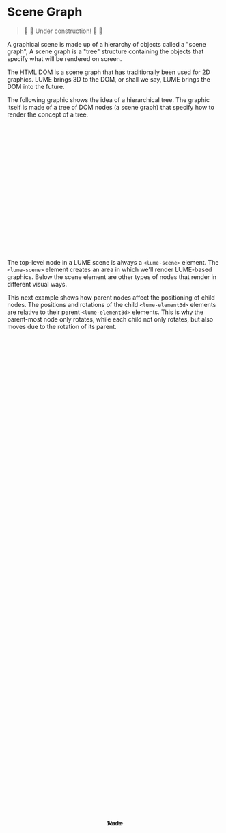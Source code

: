 # Scene Graph

> :construction: :hammer: Under construction! :hammer: :construction:

A graphical scene is made up of a hierarchy of objects called a "scene graph",
A scene graph is a "tree" structure containing the objects that specify what
will be rendered on screen.

The HTML DOM is a scene graph that has traditionally been used for 2D graphics.
LUME brings 3D to the DOM, or shall we say, LUME brings the DOM into the
future.

The following graphic shows the idea of a hierarchical tree. The graphic itself
is made of a tree of DOM nodes (a scene graph) that specify how to render the
concept of a tree.

<style>
	html,
	body {
		width: 100%;
		height: 100%;
	}

	lume-scene {
		user-select: none;
	}

	.line {
		background: black;
	}

	lume-element3d:not(.line) {
		font-family: sans-serif;
		background: skyblue;
		border-radius: 3px;
	}

	lume-element3d div {
		position: absolute;
		top: 50%;
		left: 50%;
		transform: translate(-50%, -50%);
	}
</style>

<div style="width: 400px; height: 300px;">
	<lume-scene id="scene">
		<!-- Root Scene -->
		<lume-element3d size="60 30" align-point="0.5 0.2" mount-point="0.5 0.5">
			<div align="center">
				Scene
			</div>
		</lume-element3d>
		<!-- Left Child Node -->
		<lume-element3d size="60 30" align-point="0.3 0.5" mount-point="0.5 0.5">
			<div align="center">
				Node
			</div>
		</lume-element3d>
		<!-- Right Child Node -->
		<lume-element3d size="60 30" align-point="0.7 0.5" mount-point="0.5 0.5">
			<div align="center">
				Node
			</div>
		</lume-element3d>
		<!-- Line, Root Scene to Left Child Node -->
		<lume-element3d class="line" size="2 100" align-point="0.4 0.35" rotation="0 0 50" mount-point="0.5 0.5" position="0 0 -1"></lume-element3d>
		<!-- Line, Root Scene to Left Child Node -->
		<lume-element3d class="line" size="2 100" align-point="0.6 0.35" rotation="0 0 -50" mount-point="0.5 0.5" position="0 0 -1"></lume-element3d>
		<!-- Left Grandchild Node -->
		<lume-element3d size="60 30" align-point="0.2 0.8" mount-point="0.5 0.5">
			<div align="center">
				Node
			</div>
		</lume-element3d>
		<!-- Right Grandchild Node -->
		<lume-element3d size="60 30" align-point="0.4 0.8" mount-point="0.5 0.5">
			<div align="center">
				Node
			</div>
		</lume-element3d>
		<!-- Line, Left Child to Left Grandchild Node -->
		<lume-element3d class="line" size="2 100" align-point="0.25 0.65" rotation="0 0 25" mount-point="0.5 0.5" position="0 0 -1"></lume-element3d>
		<!-- Line, Left Child to Right Grandchild Node -->
		<lume-element3d class="line" size="2 100" align-point="0.35 0.65" rotation="0 0 -25" mount-point="0.5 0.5" position="0 0 -1"></lume-element3d>
	</lume-scene>
</div>

The top-level node in a LUME scene is always a `<lume-scene>` element. The
`<lume-scene>` element creates an area in which we'll render LUME-based
graphics. Below the scene element are other types of nodes that render in
different visual ways.

This next example shows how parent nodes affect the positioning of child nodes.
The positions and rotations of the child `<lume-element3d>` elements are relative to
their parent `<lume-element3d>` elements. This is why the parent-most node only
rotates, while each child not only rotates, but also moves due to the rotation
of its parent.

<div id="parentTransforms"></div>

<script type="application/javascript">
	// LUME.defineElements()

	document.querySelectorAll('lume-scene *').forEach(n => {
		if (n instanceof LUME.Node) {
			// FIXME temporary hack to trigger a re-render because transforms are not
			// updated on the initial paint.
			n.rotation.y += 0.000000001
			n.addEventListener('pointerover', event => {
				console.log('on a node!')
				n.scale.x = 1.1
				n.scale.y = 1.1
				n.scale.z = 1.1
			})
			n.addEventListener('pointerout', event => {
				n.scale.x = 1
				n.scale.y = 1
				n.scale.z = 1
			})
		}
	})

	new Vue({
		el: '#parentTransforms',
		template: '<live-code :template="code" mode="html>iframe" :debounce="200" />',
		data: {
			code: stripIndent(`
				<script src="${location.origin+location.pathname}global.js"><\/script>

				<lume-scene>
					<lume-element3d id="one" position="50 50" size="10 10" rotation="0 0 10">
						<lume-element3d id="two" position="50 50" size="10 10" rotation="0 0 10">
							<lume-element3d id="three" position="50 50" size="10 10" rotation="0 0 10">
								<lume-element3d id="four" position="50 50" size="100 100" rotation="0 0 10">
									Positioning is relative to parents!
								</lume-element3d>
							</lume-element3d>
						</lume-element3d>
					</lume-element3d>
				</lume-scene>

				<style>
					html, body {
						margin: 0; padding: 0;
						height: 100%; width: 100%;
						background: #333; color: white;
					}
					lume-element3d { padding: 5px; }
					#one { background: coral; }
					#two { background: yellowgreen; }
					#three { background: deeppink; }
					#four { background: royalblue; }
				</style>

    			<script>
    				LUME.defineElements()
    				const rotationFunction = (x, y, z, t) => [x, y, 10 * Math.sin(t * 0.002)]

    				// Give all nodes the same rotation. Note that each node rotates "inside" of the parent space.
    				one.rotation = rotationFunction
    				two.rotation = rotationFunction
    				three.rotation = rotationFunction
    				three.rotation = rotationFunction
    			<\/script>
    		`).trim()
    	},
    })

</script>
